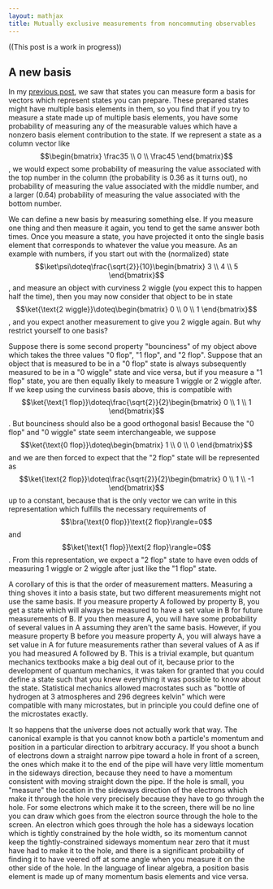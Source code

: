 ```yaml
---
layout: mathjax
title: Mutually exclusive measurements from noncommuting observables
---
```


((This post is a work in progress))

## A new basis

In my [previous post](https://quark.rodeo/2024/10/25/quantumStates.html), we saw that states you can measure form a basis for vectors which represent states you can prepare. These prepared states might have multiple basis elements in them, so you find that if you try to measure a state made up of multiple basis elements, you have some probability of measuring any of the measurable values which have a nonzero basis element contribution to the state. If we represent a state as a column vector like $$\begin{bmatrix} \frac35 \\ 0 \\ \frac45 \end{bmatrix}$$, we would expect some probability of measuring the value associated with the top number in the column (the probability is 0.36 as it turns out), no probability of measuring the value associated with the middle number, and a larger (0.64) probability of measuring the value associated with the bottom number.

We can define a new basis by measuring something else. If you measure one thing and then measure it again, you tend to get the same answer both times. Once you measure a state, you have projected it onto the single basis element that corresponds to whatever the value you measure. As an example with numbers, if you start out with the (normalized) state $$\ket\psi\doteq\frac{\sqrt{2}}{10}\begin{bmatrix} 3 \\ 4 \\ 5 \end{bmatrix}$$, and measure an object with curviness 2 wiggle (you expect this to happen half the time), then you may now consider that object to be in state $$\ket{\text{2 wiggle}}\doteq\begin{bmatrix} 0 \\ 0 \\ 1 \end{bmatrix}$$, and you expect another measurement to give you 2 wiggle again. But why restrict yourself to one basis?

Suppose there is some second property "bounciness" of my object above which takes the three values "0 flop", "1 flop", and "2 flop". Suppose that an object that is measured to be in a "0 flop" state is always subsequently measured to be in a "0 wiggle" state and vice versa, but if you measure a "1 flop" state, you are then equally likely to measure 1 wiggle or 2 wiggle after. If we keep using the curviness basis above, this is compatible with $$\ket{\text{1 flop}}\doteq\frac{\sqrt{2}}{2}\begin{bmatrix} 0 \\ 1 \\ 1 \end{bmatrix}$$. But bounciness should also be a good orthogonal basis! Because the "0 flop" and "0 wiggle" state seem interchangeable, we suppose $$\ket{\text{0 flop}}\doteq\begin{bmatrix} 1 \\ 0 \\ 0 \end{bmatrix}$$ and we are then forced to expect that the "2 flop" state will be represented as $$\ket{\text{2 flop}}\doteq\frac{\sqrt{2}}{2}\begin{bmatrix} 0 \\ 1 \\ -1 \end{bmatrix}$$ up to a constant, because that is the only vector we can write in this representation which fulfills the necessary requirements of $$\bra{\text{0 flop}}\text{2 flop}\rangle=0$$ and $$\ket{\text{1 flop}}\text{2 flop}\rangle=0$$. From this representation, we expect a "2 flop" state to have even odds of measuring 1 wiggle or 2 wiggle after just like the "1 flop" state.

A corollary of this is that the order of measurement matters. Measuring a thing shoves it into a basis state, but two different measurements might not use the same basis. If you measure property A followed by property B, you get a state which will always be measured to have a set value in B for future measurements of B. If you then measure A, you will have some probability of several values in A assuming they aren't the same basis. However, if you measure property B before you measure property A, you will always have a set value in A for future measurements rather than several values of A as if you had measured A followed by B. This is a trivial example, but quantum mechanics textbooks make a big deal out of it, because prior to the development of quantum mechanics, it was taken for granted that you could define a state such that you knew everything it was possible to know about the state. Statistical mechanics allowed macrostates such as "bottle of hydrogen at 3 atmospheres and 296 degrees kelvin" which were compatible with many microstates, but in principle you could define one of the microstates exactly.

It so happens that the universe does not actually work that way. The canonical example is that you cannot know both a particle's momentum and position in a particular direction to arbitrary accuracy. If you shoot a bunch of electrons down a straight narrow pipe toward a hole in front of a screen, the ones which make it to the end of the pipe will have very little momentum in the sideways direction, because they need to have a momentum consistent with moving straight down the pipe. If the hole is small, you "measure" the location in the sideways direction of the electrons which make it through the hole very precisely because they have to go through the hole. For some electrons which make it to the screen, there will be no line you can draw which goes from the electron source through the hole to the screen. An electron which goes through the hole has a sideways location which is tightly constrained by the hole width, so its momentum cannot keep the tightly-constrained sideways momentum near zero that it must have had to make it to the hole, and there is a significant probability of finding it to have veered off at some angle when you measure it on the other side of the hole. In the language of linear algebra, a position basis element is made up of many momentum basis elements and vice versa.
